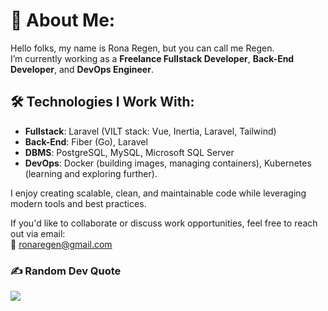 
# 💫 About Me:

Hello folks, my name is Rona Regen, but you can call me Regen.  
I’m currently working as a **Freelance Fullstack Developer**, **Back-End Developer**, and **DevOps Engineer**.  

## 🛠️ Technologies I Work With:
- **Fullstack**: Laravel (VILT stack: Vue, Inertia, Laravel, Tailwind)  
- **Back-End**: Fiber (Go), Laravel  
- **DBMS**: PostgreSQL, MySQL, Microsoft SQL Server  
- **DevOps**: Docker (building images, managing containers), Kubernetes (learning and exploring further).  

I enjoy creating scalable, clean, and maintainable code while leveraging modern tools and best practices.  

If you'd like to collaborate or discuss work opportunities, feel free to reach out via email:  
📧 ronaregen@gmail.com





### ✍️ Random Dev Quote
![](https://quotes-github-readme.vercel.app/api?type=horizontal&theme=radical)

